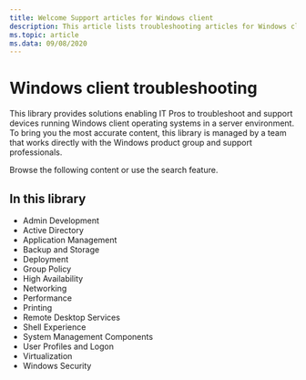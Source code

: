 ```yaml
---
title: Welcome Support articles for Windows client
description: This article lists troubleshooting articles for Windows client products.
ms.topic: article
ms.data: 09/08/2020
---
```

# Windows client troubleshooting

This library provides solutions enabling IT Pros to troubleshoot and support devices running Windows client operating systems in a server environment. 
To bring you the most accurate content, this library is managed by a team that works directly with the Windows product group and support professionals. 

Browse the following content or use the search feature.

## In this library
- Admin Development
- Active Directory
- Application Management
- Backup and Storage
- Deployment
- Group Policy
- High Availability
- Networking
- Performance
- Printing
- Remote Desktop Services
- Shell Experience
- System Management Components
- User Profiles and Logon
- Virtualization
- Windows Security